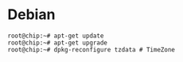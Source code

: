 Debian
==

    root@chip:~# apt-get update
    root@chip:~# apt-get upgrade
    root@chip:~# dpkg-reconfigure tzdata # TimeZone

